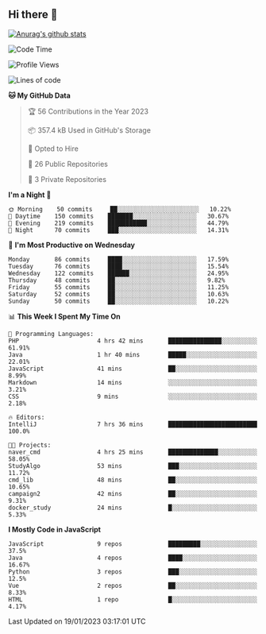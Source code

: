 ## Hi there 👋

[![Anurag's github stats](https://github-readme-stats.vercel.app/api?username=Songwonseok)](https://github.com/anuraghazra/github-readme-stats)



<!--START_SECTION:waka-->
![Code Time](http://img.shields.io/badge/Code%20Time-2%2C031%20hrs%2042%20mins-blue)

![Profile Views](http://img.shields.io/badge/Profile%20Views-37-blue)

![Lines of code](https://img.shields.io/badge/From%20Hello%20World%20I%27ve%20Written-3%20Million%20lines%20of%20code-blue)

**🐱 My GitHub Data** 

> 🏆 56 Contributions in the Year 2023
 > 
> 📦 357.4 kB Used in GitHub's Storage 
 > 
> 💼 Opted to Hire
 > 
> 📜 26 Public Repositories 
 > 
> 🔑 3 Private Repositories  
 > 
**I'm a Night 🦉** 

```text
🌞 Morning    50 commits     ██░░░░░░░░░░░░░░░░░░░░░░░   10.22% 
🌆 Daytime    150 commits    ███████░░░░░░░░░░░░░░░░░░   30.67% 
🌃 Evening    219 commits    ███████████░░░░░░░░░░░░░░   44.79% 
🌙 Night      70 commits     ███░░░░░░░░░░░░░░░░░░░░░░   14.31%

```
📅 **I'm Most Productive on Wednesday** 

```text
Monday       86 commits     ████░░░░░░░░░░░░░░░░░░░░░   17.59% 
Tuesday      76 commits     ████░░░░░░░░░░░░░░░░░░░░░   15.54% 
Wednesday    122 commits    ██████░░░░░░░░░░░░░░░░░░░   24.95% 
Thursday     48 commits     ██░░░░░░░░░░░░░░░░░░░░░░░   9.82% 
Friday       55 commits     ██░░░░░░░░░░░░░░░░░░░░░░░   11.25% 
Saturday     52 commits     ██░░░░░░░░░░░░░░░░░░░░░░░   10.63% 
Sunday       50 commits     ██░░░░░░░░░░░░░░░░░░░░░░░   10.22%

```


📊 **This Week I Spent My Time On** 

```text
💬 Programming Languages: 
PHP                      4 hrs 42 mins       ███████████████░░░░░░░░░░   61.91% 
Java                     1 hr 40 mins        █████░░░░░░░░░░░░░░░░░░░░   22.01% 
JavaScript               41 mins             ██░░░░░░░░░░░░░░░░░░░░░░░   8.99% 
Markdown                 14 mins             ░░░░░░░░░░░░░░░░░░░░░░░░░   3.21% 
CSS                      9 mins              ░░░░░░░░░░░░░░░░░░░░░░░░░   2.18%

🔥 Editors: 
IntelliJ                 7 hrs 36 mins       █████████████████████████   100.0%

🐱‍💻 Projects: 
naver_cmd                4 hrs 25 mins       ██████████████░░░░░░░░░░░   58.05% 
StudyAlgo                53 mins             ███░░░░░░░░░░░░░░░░░░░░░░   11.72% 
cmd_lib                  48 mins             ██░░░░░░░░░░░░░░░░░░░░░░░   10.65% 
campaign2                42 mins             ██░░░░░░░░░░░░░░░░░░░░░░░   9.31% 
docker_study             24 mins             █░░░░░░░░░░░░░░░░░░░░░░░░   5.33%

```

**I Mostly Code in JavaScript** 

```text
JavaScript               9 repos             █████████░░░░░░░░░░░░░░░░   37.5% 
Java                     4 repos             ████░░░░░░░░░░░░░░░░░░░░░   16.67% 
Python                   3 repos             ███░░░░░░░░░░░░░░░░░░░░░░   12.5% 
Vue                      2 repos             ██░░░░░░░░░░░░░░░░░░░░░░░   8.33% 
HTML                     1 repo              █░░░░░░░░░░░░░░░░░░░░░░░░   4.17%

```



 Last Updated on 19/01/2023 03:17:01 UTC
<!--END_SECTION:waka-->
